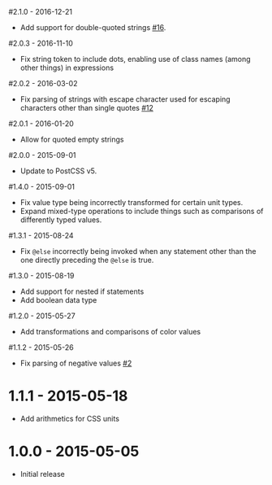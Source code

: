 #2.1.0 - 2016-12-21
* Add support for double-quoted strings [#16](https://github.com/andyjansson/postcss-conditionals/issues/16).

#2.0.3 - 2016-11-10
* Fix string token to include dots, enabling use of class names (among other
  things) in expressions

#2.0.2 - 2016-03-02
* Fix parsing of strings with escape character used for escaping characters
  other than single quotes [#12](https://github.com/andyjansson/postcss-conditionals/issues/12)

#2.0.1 - 2016-01-20
* Allow for quoted empty strings

#2.0.0 - 2015-09-01
* Update to PostCSS v5.

#1.4.0 - 2015-09-01
* Fix value type being incorrectly transformed for certain unit types.
* Expand mixed-type operations to include things such as comparisons of
  differently typed values.

#1.3.1 - 2015-08-24
* Fix `@else` incorrectly being invoked when any statement other than the one
  directly preceding the `@else` is true.

#1.3.0 - 2015-08-19
* Add support for nested if statements
* Add boolean data type

#1.2.0 - 2015-05-27
* Add transformations and comparisons of color values

#1.1.2 - 2015-05-26
* Fix parsing of negative values [#2](https://github.com/andyjansson/postcss-conditionals/issues/2)

# 1.1.1 - 2015-05-18
* Add arithmetics for CSS units

# 1.0.0 - 2015-05-05
* Initial release

